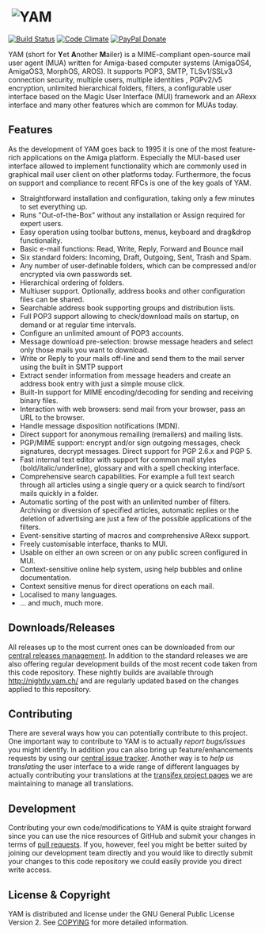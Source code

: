 # &nbsp;![YAM](https://yam.ch/chrome/site/yam.gif)

[![Build Status](https://travis-ci.org/jens-maus/yam.svg?branch=master)](https://travis-ci.org/jens-maus/yam) [![Code Climate](https://codeclimate.com/github/jens-maus/yam/badges/gpa.svg)](https://codeclimate.com/github/jens-maus/yam) [![PayPal Donate](https://img.shields.io/badge/paypal-donate-yellow.svg?style=flat)](https://www.paypal.com/cgi-bin/webscr?cmd=_s-xclick&hosted_button_id=8L52PD9A9WS36)

YAM (short for **Y**et **A**nother **M**ailer) is a MIME-compliant open-source mail user agent (MUA) written for Amiga-based computer
systems (AmigaOS4, AmigaOS3, MorphOS, AROS). It supports POP3, SMTP, TLSv1/SSLv3 connection security, multiple users, multiple identities
, PGPv2/v5 encryption, unlimited hierarchical folders, filters, a configurable user interface based on the Magic User Interface (MUI)
framework and an ARexx interface and many other features which are common for MUAs today.

## Features
As the development of YAM goes back to 1995 it is one of the most feature-rich applications on the Amiga platform. Especially
the MUI-based user interface allowed to implement functionality which are commonly used in graphical mail user client on other platforms today. Furthermore, the focus on support and compliance to recent RFCs is one of the key goals of YAM.

* Straightforward installation and configuration, taking only a few minutes to set everything up.
* Runs "Out-of-the-Box" without any installation or Assign required for expert users.
* Easy operation using toolbar buttons, menus, keyboard and drag&drop functionality.
* Basic e-mail functions: Read, Write, Reply, Forward and Bounce mail
* Six standard folders: Incoming, Draft, Outgoing, Sent, Trash and Spam.
* Any number of user-definable folders, which can be compressed and/or encrypted via own passwords set.
* Hierarchical ordering of folders.
* Multiuser support. Optionally, address books and other configuration files can be shared.
* Searchable address book supporting groups and distribution lists.
* Full POP3 support allowing to check/download mails on startup, on demand or at regular time intervals.
* Configure an unlimited amount of POP3 accounts.
* Message download pre-selection: browse message headers and select only those mails you want to download.
* Write or Reply to your mails off-line and send them to the mail server using the built in SMTP support
* Extract sender information from message headers and create an address book entry with just a simple mouse click.
* Built-In support for MIME encoding/decoding for sending and receiving binary files.
* Interaction with web browsers: send mail from your browser, pass an URL to the browser.
* Handle message disposition notifications (MDN).
* Direct support for anonymous remailing (remailers) and mailing lists.
* PGP/MIME support: encrypt and/or sign outgoing messages, check signatures, decrypt messages. Direct support for PGP 2.6.x and PGP 5.
* Fast internal text editor with support for common mail styles (bold/italic/underline), glossary and with a spell checking interface.
* Comprehensive search capabilities. For example a full text search through all articles using a single query or a quick search to find/sort mails quickly in a folder.
* Automatic sorting of the post with an unlimited number of filters. Archiving or diversion of specified articles, automatic replies or the deletion of advertising are just a few of the possible applications of the filters.
* Event-sensitive starting of macros and comprehensive ARexx support.
* Freely customisable interface, thanks to MUI.
* Usable on either an own screen or on any public screen configured in MUI.
* Context-sensitive online help system, using help bubbles and online documentation.
* Context sensitive menus for direct operations on each mail.
* Localised to many languages.
* ... and much, much more.

## Downloads/Releases
All releases up to the most current ones can be downloaded from our [central releases management](https://github.com/jens-maus/yam/releases). In addition to the standard releases we are also offering regular development builds of the most recent code taken from this code repository. These nightly builds are available through http://nightly.yam.ch/ and are regularly updated based on the changes applied to this repository.

## Contributing
There are several ways how you can potentially contribute to this project. One important way to contribute to YAM is to actually *report bugs/issues* you might identify. In addition you can also bring up feature/enhancements requests by using our [central issue tracker](https://github.com/jens-maus/yam/issues). Another way is to *help us translating* the user interface to a wide range of different languages by actually contributing your translations at the [transifex project pages](https://www.transifex.com/ato/yam/) we are maintaining to manage all translations.  

## Development
Contributing your own code/modifications to YAM is quite straight forward since you can use the nice resources of GitHub and submit your changes in terms of [pull requests](https://github.com/jens-maus/yam/pulls). If you, however, feel you might be better suited by joining our development team directly and you would like to directly submit your changes to this code repository we could easily provide you direct write access.

## License & Copyright
YAM is distributed and license under the GNU General Public License Version 2. See [COPYING](COPYING) for more detailed information.
